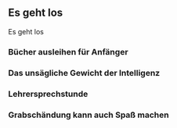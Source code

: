 ## Es geht los

Es geht los

### Bücher ausleihen für Anfänger

### Das unsägliche Gewicht der Intelligenz

### Lehrersprechstunde

### Grabschändung kann auch Spaß machen
